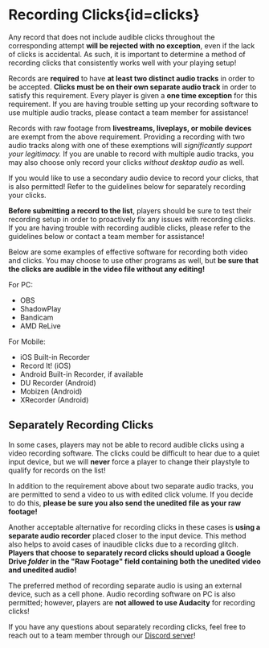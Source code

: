 <div class='panel fade js-scroll-anim' data-anim='fade'>
  
# Recording Clicks{id=clicks}

Any record that does not include audible clicks throughout the corresponding attempt **will be rejected with no exception**, even if the lack of clicks is accidental. As such, it is important to determine a method of recording clicks that consistently works well with your playing setup!

Records are **required** to have **at least two distinct audio tracks** in order to be accepted. **Clicks must be on their own separate audio track** in order to satisfy this requirement. Every player is given a **one time exception** for this requirement. If you are having trouble setting up your recording software to use multiple audio tracks, please contact a team member for assistance!

Records with raw footage from **livestreams, liveplays, or mobile devices** are exempt from the above requirement. Providing a recording with two audio tracks along with one of these exemptions will *significantly support your legitimacy.* If you are unable to record with multiple audio tracks, you may also choose only record your clicks *without desktop audio* as well.

If you would like to use a secondary audio device to record your clicks, that is also permitted! Refer to the guidelines below for separately recording your clicks.

**Before submitting a record to the list**, players should be sure to test their recording setup in order to proactively fix any issues with recording clicks. If you are having trouble with recording audible clicks, please refer to the guidelines below or contact a team member for assistance!
  
Below are some examples of effective software for recording both video and clicks. You may choose to use other programs as well, but **be sure that the clicks are audible in the video file without any editing!**
  
For PC:
  
- OBS
- ShadowPlay
- Bandicam
- AMD ReLive
  
For Mobile:
  
- iOS Built-in Recorder 
- Record It! (iOS)
- Android Built-in Recorder, if available
- DU Recorder (Android)
- Mobizen (Android)
- XRecorder (Android)

## Separately Recording Clicks
  
In some cases, players may not be able to record audible clicks using a video recording software. The clicks could be difficult to hear due to a quiet input device, but we will **never** force a player to change their playstyle to qualify for records on the list!

In addition to the requirement above about two separate audio tracks, you are permitted to send a video to us with edited click volume. If you decide to do this, **please be sure you also send the unedited file as your raw footage!**

Another acceptable alternative for recording clicks in these cases is **using a separate audio recorder** placed closer to the input device. This method also helps to avoid cases of inaudible clicks due to a recording glitch. **Players that choose to separately record clicks should upload a Google Drive *folder* in the "Raw Footage" field containing both the unedited video and unedited audio!**
  
The preferred method of recording separate audio is using an external device, such as a cell phone. Audio recording software on PC is also permitted; however, players are **not allowed to use Audacity** for recording clicks!

If you have any questions about separately recording clicks, feel free to reach out to a team member through our [Discord server](https://discord.gg/demonlist)!  

</div>
